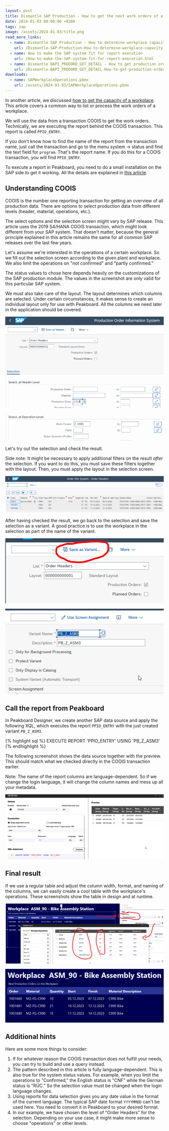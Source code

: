 ```yaml
---
layout: post
title: Dismantle SAP Production - How to get the next work orders of a workplace by using COOIS transaction in Peakboard
date: 2024-01-03 00:00:00 +0200
tags: sap
image: /assets/2024-01-03/title.png
read_more_links:
  - name: Dismantle SAP Production - How to determine workplace capacity
    url: /Dismantle-SAP-Production-How-to-determine-workplace-capacity.html
  - name: How to make the SAP system fit for report execution
    url: /How-to-make-the-SAP-system-fit-for-report-execution.html
  - name: Dismantle BAPI_PRODORD_GET_DETAIL - How to get production order details from SAP
    url: /Dismantle-BAPI_PRODORD_GET_DETAIL-How-to-get-production-order-details-from-SAP.html
downloads:
  - name: SAPWorkplaceOperations.pbmx
    url: /assets/2024-01-03/SAPWorkplaceOperations.pbmx
---
```


In another article, we discussed [how to get the capacity of a workplace](/Dismantle-SAP-Production-How-to-determine-workplace-capacity.html). This article covers a common way to list or process the work orders of a workplace.

We will use the data from a transaction COOIS to get the work orders. Technically, we are executing the report behind the COOIS transaction. This report is called `PPIO_ENTRY`.

If you don't know how to find the name of the report from the transaction name, just call the transaction and go to the menu system -> status and find the text field for `program`. That's the report name. If you do this for a COOIS transaction, you will find `PPIO_ENTRY`.

To execute a report in Peakboard, you need to do a small installation on the SAP side to get it working. All the details are explained in [this article](/How-to-make-the-SAP-system-fit-for-report-execution.html).

## Understanding COOIS

COOIS is the number one reporting transaction for getting an overview of all production data. There are options to select production data from different levels (header, material, operations, etc.).

The select options and the selection screen might vary by SAP release. This article uses the 2019 S4/HANA COOIS transaction, which might look different from your SAP system. That doesn't matter, because the general principle explained in this article remains the same for all common SAP releases over the last few years.

Let's assume we're interested in the operations of a certain workplace. So we fill out the selection screen according to the given plant and workplace. We also limit the operations on "not confirmed" and "partly confirmed."

The status values to chose here depends heavily on the customizations of the SAP production module. The values in the screenshot are only valid for this particular SAP system.

We must also take care of the layout. The layout determines which columns are selected. Under certain circumstances, it makes sense to create an individual layout only for use with Peakboard. All the columns we need later in the application should be covered.

![image](/assets/2024-01-03/010.png)

![image](/assets/2024-01-03/015.png)

Let's try out the selection and check the result.

Side note: It might be necessary to apply additional filters on the result *after* the selection. If you want to do this, you must save these filters together with the layout. Then, you must apply the layout in the selection screen.

![image](/assets/2024-01-03/020.png)

After having checked the result, we go back to the selection and save the selection as a variant. A good practice is to use the workplace in the selection as part of the name of the variant.

![image](/assets/2024-01-03/030.png)

![image](/assets/2024-01-03/035.png)

## Call the report from Peakboard

In Peakboard Designer, we create another SAP data source and apply the following XQL, which executes the report `PPIO_ENTRY` with the just created variant `PB_Z_ASM3`.

{% highlight sql %}
EXECUTE REPORT 'PPIO_ENTRY' USING 'PB_Z_ASM3'
{% endhighlight %}

The following screenshot shows the data source together with the preview. This should match what we checked directly in the COOIS transaction earlier.

Note: The name of the report columns are language-dependent. So if we change the login language, it will change the column names and mess up all your metadata.

![image](/assets/2024-01-03/040.png)

## Final result

If we use a regular table and adjust the column width, format, and naming of the columns, we can easily create a cool table with the workplace's operations. These screenshots show the table in design and at runtime.

![image](/assets/2024-01-03/050.png)

![image](/assets/2024-01-03/060.png)

## Additional hints

Here are some more things to consider:

1. If for whatever reason the COOIS transaction does not fulfill your needs, you can try to build and use a query instead.
2. The pattern described in this article is fully language-dependent. This is also true for the system status values. For example, when you limit the operations to "Confirmed," the English status is "CNF" while the German status is "RÜC." So the selection value must be changed when the login language changes.
3. Using reports for data selection gives you any date value in the format of the current language. The typical SAP date format `YYYYMMDD` can't be used here. You need to convert it in Peakboard to your desired format.
4. In our example, we have chosen the level of "Order Headers" for the selection. Depending on your use case, it might make more sense to choose "operations" or other levels.